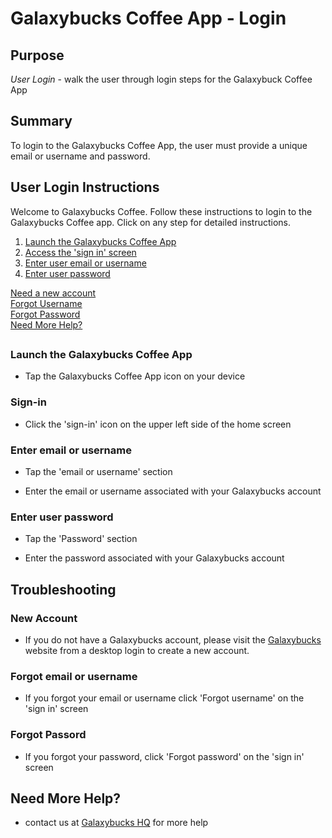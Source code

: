 
# Galaxybucks Coffee App - Login

## Purpose
*User Login* - walk the user through login steps for the Galaxybuck Coffee App

## Summary 
To login to the Galaxybucks Coffee App, the user must provide a unique email or username and password. 

## User Login Instructions
Welcome to Galaxybucks Coffee. Follow these instructions to login to the Galaxybucks Coffee app. Click on any step for detailed instructions.  
1. [Launch the Galaxybucks Coffee App](#launch-the-galaxybucks-coffee-app)
1. [Access the 'sign in' screen](#sign-in)
1. [Enter user email or username](#enter-user-email-or-username)
1. [Enter user password](#enter-user-password)



[Need a new account](#new-account)<br />
[Forgot Username](#forgot-username)<br />
[Forgot Password](#forgot-password)
<br />
[Need More Help?](#need-more-help)
##



### Launch the Galaxybucks Coffee App
- Tap the Galaxybucks Coffee App icon on your device

### Sign-in
- Click the 'sign-in' icon on the upper left side of the home screen

### Enter email or username
- Tap the 'email or username' section

- Enter the email or username associated with your Galaxybucks account

<!-- Click [here](#forgot-email-or-username) if you forgot your username or email -->

### Enter user password
- Tap the 'Password' section 

- Enter the password associated with your Galaxybucks account


## Troubleshooting

### New Account
- If you do not have a Galaxybucks account, please visit the [Galaxybucks](wwww.galaxybuckscoffee.com) website from a desktop login to create a new account.

### Forgot email or username
- If you forgot your email or username click 'Forgot username' on the 'sign in' screen

### Forgot Passord
- If you forgot your password, click 'Forgot password' on the 'sign in' screen

## Need More Help?
- contact us at [Galaxybucks HQ](mailto:exampleemail@example.com) for more help

